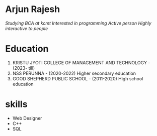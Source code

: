 # Arjun Rajesh
*Studying BCA at kcmt*
*Interested in programming*
*Active person*
*Highly interactive to people*
# Education 
1. KRISTU JYOTI COLLEGE OF MANAGEMENT AND TECHNOLOGY - (2023- till)
2. NSS PERUNNA - (2020-2022) Higher secondary education 
3. GOOD SHEPHERD PUBLIC SCHOOL - (2011-2020) High school education
# skills
- Web Designer
- C++
- SQL
  
